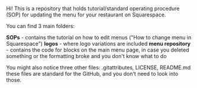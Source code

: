 Hi!
This is a repository that holds tutorial/standard operating procedure (SOP) for updating the menu for your restaurant on Squarespace.

You can find 3 main folders:

**SOPs** - contains the tutorial on how to edit menus ("How to change menu in Squarespace")
**logos** - where logo variations are included
**menu repository** - contains the code for blocks on the main menu page, in case you deleted something or the formatting broke and you don't know what to do


You might also notice three other files:
.gitattributes, LICENSE, README.md
 these files are standard for the GitHub, and you don't need to look into those.
